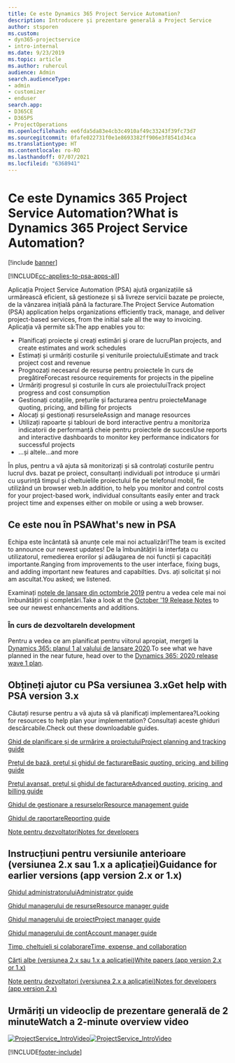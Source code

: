 ```yaml
---
title: Ce este Dynamics 365 Project Service Automation?
description: Introducere și prezentare generală a Project Service
author: stsporen
ms.custom:
- dyn365-projectservice
- intro-internal
ms.date: 9/23/2019
ms.topic: article
ms.author: ruhercul
audience: Admin
search.audienceType:
- admin
- customizer
- enduser
search.app:
- D365CE
- D365PS
- ProjectOperations
ms.openlocfilehash: ee6fda5da83e4cb3c4910af49c33243f39fc73d7
ms.sourcegitcommit: 0fafe022731f0e1e8693382ff906e3f8541d34ca
ms.translationtype: HT
ms.contentlocale: ro-RO
ms.lasthandoff: 07/07/2021
ms.locfileid: "6368941"
---
```

# <a name="what-is-dynamics-365-project-service-automation"></a><span data-ttu-id="5318d-103">Ce este Dynamics 365 Project Service Automation?</span><span class="sxs-lookup"><span data-stu-id="5318d-103">What is Dynamics 365 Project Service Automation?</span></span>

[!include [banner](../includes/psa-now-project-operations.md)]

[!INCLUDE[cc-applies-to-psa-apps-all](../includes/cc-applies-to-psa-apps-all.md)]

<span data-ttu-id="5318d-104">Aplicația Project Service Automation (PSA) ajută organizațiile să urmărească eficient, să gestioneze și să livreze servicii bazate pe proiecte, de la vânzarea inițială până la facturare.</span><span class="sxs-lookup"><span data-stu-id="5318d-104">The Project Service Automation (PSA) application helps organizations efficiently track, manage, and deliver project-based services, from the initial sale all the way to invoicing.</span></span> <span data-ttu-id="5318d-105">Aplicația vă permite să:</span><span class="sxs-lookup"><span data-stu-id="5318d-105">The app enables you to:</span></span>

- <span data-ttu-id="5318d-106">Planificați proiecte și creați estimări și orare de lucru</span><span class="sxs-lookup"><span data-stu-id="5318d-106">Plan projects, and create estimates and work schedules</span></span>
- <span data-ttu-id="5318d-107">Estimați și urmăriți costurile și veniturile proiectului</span><span class="sxs-lookup"><span data-stu-id="5318d-107">Estimate and track project cost and revenue</span></span>
- <span data-ttu-id="5318d-108">Prognozați necesarul de resurse pentru proiectele în curs de pregătire</span><span class="sxs-lookup"><span data-stu-id="5318d-108">Forecast resource requirements for projects in the pipeline</span></span>
- <span data-ttu-id="5318d-109">Urmăriți progresul și costurile în curs ale proiectului</span><span class="sxs-lookup"><span data-stu-id="5318d-109">Track project progress and cost consumption</span></span>
- <span data-ttu-id="5318d-110">Gestionați cotațiile, prețurile și facturarea pentru proiecte</span><span class="sxs-lookup"><span data-stu-id="5318d-110">Manage quoting, pricing, and billing for projects</span></span>
- <span data-ttu-id="5318d-111">Alocați și gestionați resursele</span><span class="sxs-lookup"><span data-stu-id="5318d-111">Assign and manage resources</span></span>
- <span data-ttu-id="5318d-112">Utilizați rapoarte și tablouri de bord interactive pentru a monitoriza indicatorii de performanță cheie pentru proiectele de succes</span><span class="sxs-lookup"><span data-stu-id="5318d-112">Use reports and interactive dashboards to monitor key performance indicators for successful projects</span></span>
- <span data-ttu-id="5318d-113">...și altele</span><span class="sxs-lookup"><span data-stu-id="5318d-113">...and more</span></span>

<span data-ttu-id="5318d-114">În plus, pentru a vă ajuta să monitorizați și să controlați costurile pentru lucrul dvs. bazat pe proiect, consultanți individuali pot introduce și urmări cu ușurință timpul și cheltuielile proiectului fie pe telefonul mobil, fie utilizând un browser web.</span><span class="sxs-lookup"><span data-stu-id="5318d-114">In addition, to help you monitor and control costs for your project-based work, individual consultants easily enter and track project time and expenses either on mobile or using a web browser.</span></span>

## <a name="whats-new-in-psa"></a><span data-ttu-id="5318d-115">Ce este nou în PSA</span><span class="sxs-lookup"><span data-stu-id="5318d-115">What's new in PSA</span></span>
<span data-ttu-id="5318d-116">Echipa este încântată să anunțe cele mai noi actualizări!</span><span class="sxs-lookup"><span data-stu-id="5318d-116">The team is excited to announce our newest updates!</span></span> <span data-ttu-id="5318d-117">De la îmbunătățiri la interfața cu utilizatorul, remedierea erorilor și adăugarea de noi funcții și capacități importante.</span><span class="sxs-lookup"><span data-stu-id="5318d-117">Ranging from improvements to the user interface, fixing bugs, and adding important new features and capabilties.</span></span> <span data-ttu-id="5318d-118">Dvs. ați solicitat și noi am ascultat.</span><span class="sxs-lookup"><span data-stu-id="5318d-118">You asked; we listened.</span></span>

<span data-ttu-id="5318d-119">Examinați [notele de lansare din octombrie 2019](/dynamics365-release-plan/2019wave2/index) pentru a vedea cele mai noi îmbunătățiri și completări.</span><span class="sxs-lookup"><span data-stu-id="5318d-119">Take a look at the [October '19 Release Notes](/dynamics365-release-plan/2019wave2/index) to see our newest enhancements and additions.</span></span>

### <a name="in-development"></a><span data-ttu-id="5318d-120">În curs de dezvoltare</span><span class="sxs-lookup"><span data-stu-id="5318d-120">In development</span></span>
<span data-ttu-id="5318d-121">Pentru a vedea ce am planificat pentru viitorul apropiat, mergeți la [Dynamics 365: planul 1 al valului de lansare 2020](/dynamics365-release-plan/2020wave1/index).</span><span class="sxs-lookup"><span data-stu-id="5318d-121">To see what we have planned in the near future, head over to the [Dynamics 365: 2020 release wave 1 plan](/dynamics365-release-plan/2020wave1/index).</span></span>

## <a name="get-help-with-psa-version-3x"></a><span data-ttu-id="5318d-122">Obțineți ajutor cu PSa versiunea 3.x</span><span class="sxs-lookup"><span data-stu-id="5318d-122">Get help with PSA version 3.x</span></span>
<span data-ttu-id="5318d-123">Căutați resurse pentru a vă ajuta să vă planificați implementarea?</span><span class="sxs-lookup"><span data-stu-id="5318d-123">Looking for resources to help plan your implementation?</span></span> <span data-ttu-id="5318d-124">Consultați aceste ghiduri descărcabile.</span><span class="sxs-lookup"><span data-stu-id="5318d-124">Check out these downloadable guides.</span></span>

 [<span data-ttu-id="5318d-125">Ghid de planificare și de urmărire a proiectului</span><span class="sxs-lookup"><span data-stu-id="5318d-125">Project planning and tracking guide</span></span>](../psa/implementation-guides/project-planning-tracking.md)

 [<span data-ttu-id="5318d-126">Prețul de bază, prețul și ghidul de facturare</span><span class="sxs-lookup"><span data-stu-id="5318d-126">Basic quoting, pricing, and billing guide</span></span>](../psa/implementation-guides/begin-quoting-pricing-billing.md)

 [<span data-ttu-id="5318d-127">Prețul avansat, prețul și ghidul de facturare</span><span class="sxs-lookup"><span data-stu-id="5318d-127">Advanced quoting, pricing, and billing guide</span></span>](../psa/implementation-guides/adv-quoting-pricing-billing.md)

 [<span data-ttu-id="5318d-128">Ghidul de gestionare a resurselor</span><span class="sxs-lookup"><span data-stu-id="5318d-128">Resource management guide</span></span>](../psa/implementation-guides/resource-management-guide.md)

 [<span data-ttu-id="5318d-129">Ghidul de raportare</span><span class="sxs-lookup"><span data-stu-id="5318d-129">Reporting guide</span></span>](../psa/implementation-guides/reporting-guide.md)

 [<span data-ttu-id="5318d-130">Note pentru dezvoltatori</span><span class="sxs-lookup"><span data-stu-id="5318d-130">Notes for developers</span></span>](../psa/developer-guides/overview-dev-notes-v3.x.md)

## <a name="guidance-for-earlier-versions-app-version-2x-or-1x"></a><span data-ttu-id="5318d-131">Instrucțiuni pentru versiunile anterioare (versiunea 2.x sau 1.x a aplicației)</span><span class="sxs-lookup"><span data-stu-id="5318d-131">Guidance for earlier versions (app version 2.x or 1.x)</span></span>
 [<span data-ttu-id="5318d-132">Ghidul administratorului</span><span class="sxs-lookup"><span data-stu-id="5318d-132">Administrator guide</span></span>](../psa/admin-guide.md)

 [<span data-ttu-id="5318d-133">Ghidul managerului de resurse</span><span class="sxs-lookup"><span data-stu-id="5318d-133">Resource manager guide</span></span>](../psa/resource-manager-guide.md)

 [<span data-ttu-id="5318d-134">Ghidul managerului de proiect</span><span class="sxs-lookup"><span data-stu-id="5318d-134">Project manager guide</span></span>](../psa/project-manager-guide.md)

 [<span data-ttu-id="5318d-135">Ghidul managerului de cont</span><span class="sxs-lookup"><span data-stu-id="5318d-135">Account manager guide</span></span>](../psa/account-manager-guide.md)

 [<span data-ttu-id="5318d-136">Timp, cheltuieli și colaborare</span><span class="sxs-lookup"><span data-stu-id="5318d-136">Time, expense, and collaboration</span></span>](../psa/time-expense-collaboration-guide.md)

 [<span data-ttu-id="5318d-137">Cărți albe (versiunea 2.x sau 1.x a aplicației)</span><span class="sxs-lookup"><span data-stu-id="5318d-137">White papers (app version 2.x or 1.x)</span></span>](../psa/white-papers.md)

 [<span data-ttu-id="5318d-138">Note pentru dezvoltatori (versiunea 2.x a aplicației)</span><span class="sxs-lookup"><span data-stu-id="5318d-138">Notes for developers (app version 2.x)</span></span>](../psa/developer-guides/add-custom-qoi-forms-v2.x.md)

 ## <a name="watch-a-2-minute-overview-video"></a><span data-ttu-id="5318d-139">Urmăriți un videoclip de prezentare generală de 2 minute</span><span class="sxs-lookup"><span data-stu-id="5318d-139">Watch a 2-minute overview video</span></span>
 <a name="heroArea"></a> <span data-ttu-id="5318d-140">[![ProjectService_IntroVideo](../psa/media/project-service-intro-video.png "ProjectService_IntroVideo")](https://go.microsoft.com/fwlink/p/?LinkId=799457)</span><span class="sxs-lookup"><span data-stu-id="5318d-140">[![ProjectService_IntroVideo](../psa/media/project-service-intro-video.png "ProjectService_IntroVideo")](https://go.microsoft.com/fwlink/p/?LinkId=799457)</span></span>




[!INCLUDE[footer-include](../includes/footer-banner.md)]